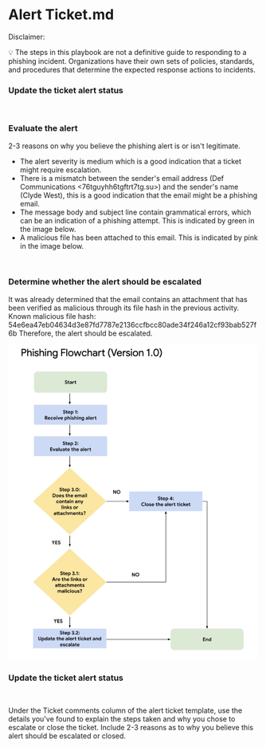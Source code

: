 # Alert Ticket.md

Disclaimer:

💡 The steps in this playbook are not a definitive guide to responding to a phishing incident. 
Organizations have their own sets of policies, standards, and procedures that determine the expected response actions to incidents.

### Update the ticket alert status

<img src="" width="500" /> 

<img src="" width="500" /> 

### Evaluate the alert
2-3 reasons on why you believe the phishing alert is or isn't legitimate.
- The alert severity is medium which is a good indication that a ticket might require escalation.
- There is a mismatch between the sender's email address (Def Communications <76tguyhh6tgftrt7tg.su>) and the sender's name (Clyde West), this is a good indication that the email might be a phishing email.
- The message body and subject line contain grammatical errors, which can be an indication of a phishing attempt. This is indicated by green in the image below.
- A malicious file has been attached to this email. This is indicated by pink in the image below.

<img src="" width="500" />

### Determine whether the alert should be escalated
It was already determined that the email contains an attachment that has been verified as malicious through its file hash in the previous activity.
Known malicious file hash: 54e6ea47eb04634d3e87fd7787e2136ccfbcc80ade34f246a12cf93bab527f6b
Therefore, the alert should be escalated.

<img src="https://github.com/melaniedaniel7/Use-a-playbook-to-respond-to-a-phishing-incident/blob/53f8f002b627c45e4b40e90578d9525b4bf09c64/Screenshot%202024-11-20%20at%2020.13.09.png" width="500" />

### Update the ticket alert status

<img src="" width="500" />

Under the Ticket comments column of the alert ticket template, use the details you've found to explain the steps taken and why you chose to escalate or close the ticket. 
Include 2-3 reasons as to why you believe this alert should be escalated or closed.

